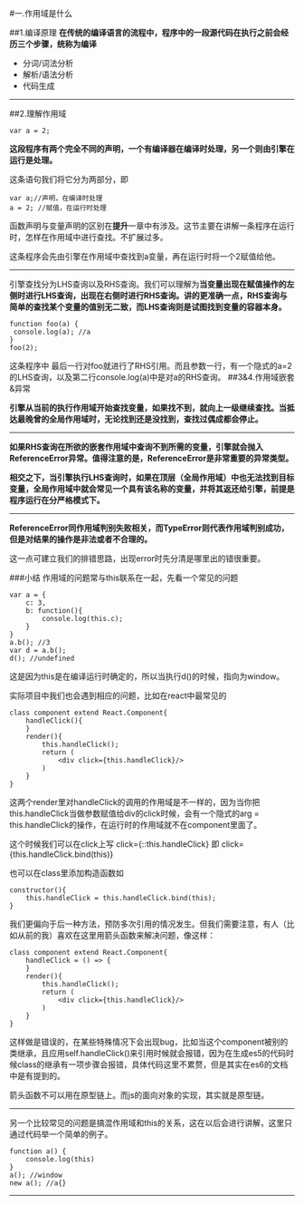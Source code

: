 #一.作用域是什么

##1.编译原理
**在传统的编译语言的流程中，程序中的一段源代码在执行之前会经历三个步骤，统称为编译**
+ 分词/词法分析
+ 解析/语法分析
+ 代码生成

***
##2.理解作用域

    var a = 2;
    
**这段程序有两个完全不同的声明，一个有编译器在编译时处理，另一个则由引擎在运行是处理。**

这条语句我们将它分为两部分，即
    
    var a;//声明，在编译时处理
    a = 2; //赋值，在运行时处理
    
函数声明与变量声明的区别在**提升**一章中有涉及。这节主要在讲解一条程序在运行时，怎样在作用域中进行查找。不扩展过多。

这条程序会先由引擎在作用域中查找到a变量，再在运行时将一个2赋值给他。
***
引擎查找分为LHS查询以及RHS查询。我们可以理解为**当变量出现在赋值操作的左侧时进行LHS查询，出现在右侧时进行RHS查询。讲的更准确一点，RHS查询与简单的查找某个变量的值别无二致，而LHS查询则是试图找到变量的容器本身。**

    function foo(a) {
     console.log(a); //a
    }
    foo(2);
    
这条程序中 最后一行对foo就进行了RHS引用。而且参数一行，有一个隐式的a=2的LHS查询，以及第二行console.log(a)中是对a的RHS查询。
##3&4.作用域嵌套&异常

**引擎从当前的执行作用域开始查找变量，如果找不到，就向上一级继续查找。当抵达最晚曾的全局作用域时，无论找到还是没找到，查找过偶成都会停止。**

***

**如果RHS查询在所欲的嵌套作用域中查询不到所需的变量，引擎就会抛入ReferenceError异常。值得注意的是，ReferenceError是非常重要的异常类型。**

**相交之下，当引擎执行LHS查询时，如果在顶层（全局作用域）中也无法找到目标变量，全局作用域中就会常见一个具有该名称的变量，并将其返还给引擎，前提是程序运行在分严格模式下。**

***

**ReferenceError同作用域判别失败相关，而TypeError则代表作用域判别成功，但是对结果的操作是非法或者不合理的。**

这一点可建立我们的排错思路，出现error时先分清是哪里出的错很重要。

###小结
作用域的问题常与this联系在一起，先看一个常见的问题

    var a = {
        c: 3,
        b: function(){
            console.log(this.c);
        }
    }
    a.b(); //3
    var d = a.b();
    d(); //undefined

这是因为this是在编译运行时确定的，所以当执行d()的时候，指向为window。

实际项目中我们也会遇到相应的问题，比如在react中最常见的

    class component extend React.Component{
        handleClick(){
        }
        render(){
            this.handleClick();
            return (
                <div click={this.handleClick}/>
            )
        }
    }

这两个render里对handleClick的调用的作用域是不一样的，因为当你把this.handleClick当做参数赋值给div的click时候，会有一个隐式的arg = this.handleClick的操作，在运行时的作用域就不在component里面了。

这个时候我们可以在click上写 click={::this.handleClick} 即 click={this.handleClick.bind(this)}

也可以在class里添加构造函数如

    constructor(){
        this.handleClick = this.handleClick.bind(this);
    }

我们更偏向于后一种方法，预防多次引用的情况发生。但我们需要注意，有人（比如从前的我）喜欢在这里用箭头函数来解决问题，像这样：

    class component extend React.Component{
        handleClick = () => {
        }
        render(){
            this.handleClick();
            return (
                <div click={this.handleClick}/>
            )
        }
    }

这样做是错误的，在某些特殊情况下会出现bug，比如当这个component被别的类继承，且应用self.handleClick()来引用时候就会报错，因为在生成es5的代码时候class的继承有一项步骤会报错，具体代码这里不累赘，但是其实在es6的文档中是有提到的。

箭头函数不可以用在原型链上。而js的面向对象的实现，其实就是原型链。

***
另一个比较常见的问题是搞混作用域和this的关系，这在以后会进行讲解，这里只通过代码举一个简单的例子。

    function a() {
        console.log(this)
    }
    a(); //window
    new a(); //a{}
    
***
